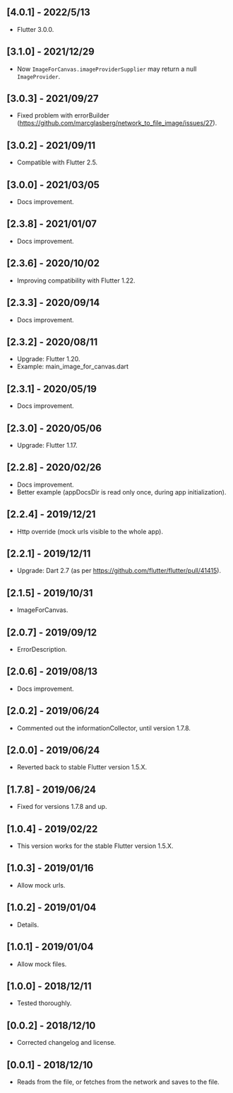 ## [4.0.1] - 2022/5/13

* Flutter 3.0.0.

## [3.1.0] - 2021/12/29

* Now `ImageForCanvas.imageProviderSupplier` may return a null `ImageProvider`.

## [3.0.3] - 2021/09/27

* Fixed problem with errorBuilder (https://github.com/marcglasberg/network_to_file_image/issues/27).

## [3.0.2] - 2021/09/11

* Compatible with Flutter 2.5.

## [3.0.0] - 2021/03/05

* Docs improvement.

## [2.3.8] - 2021/01/07

* Docs improvement.

## [2.3.6] - 2020/10/02

* Improving compatibility with Flutter 1.22.

## [2.3.3] - 2020/09/14

* Docs improvement.

## [2.3.2] - 2020/08/11

* Upgrade: Flutter 1.20.
* Example: main_image_for_canvas.dart

## [2.3.1] - 2020/05/19

* Docs improvement.

## [2.3.0] - 2020/05/06

* Upgrade: Flutter 1.17.

## [2.2.8] - 2020/02/26

* Docs improvement.
* Better example (appDocsDir is read only once, during app initialization).

## [2.2.4] - 2019/12/21

* Http override (mock urls visible to the whole app).

## [2.2.1] - 2019/12/11

* Upgrade: Dart 2.7 (as per https://github.com/flutter/flutter/pull/41415).

## [2.1.5] - 2019/10/31

* ImageForCanvas.

## [2.0.7] - 2019/09/12

* ErrorDescription.

## [2.0.6] - 2019/08/13

* Docs improvement.

## [2.0.2] - 2019/06/24

* Commented out the informationCollector, until version 1.7.8.

## [2.0.0] - 2019/06/24

* Reverted back to stable Flutter version 1.5.X.

## [1.7.8] - 2019/06/24

* Fixed for versions 1.7.8 and up.

## [1.0.4] - 2019/02/22

* This version works for the stable Flutter version 1.5.X.

## [1.0.3] - 2019/01/16

* Allow mock urls.

## [1.0.2] - 2019/01/04

* Details.

## [1.0.1] - 2019/01/04

* Allow mock files.

## [1.0.0] - 2018/12/11

* Tested thoroughly.

## [0.0.2] - 2018/12/10

* Corrected changelog and license.

## [0.0.1] - 2018/12/10

* Reads from the file, or fetches from the network and saves to the file.



